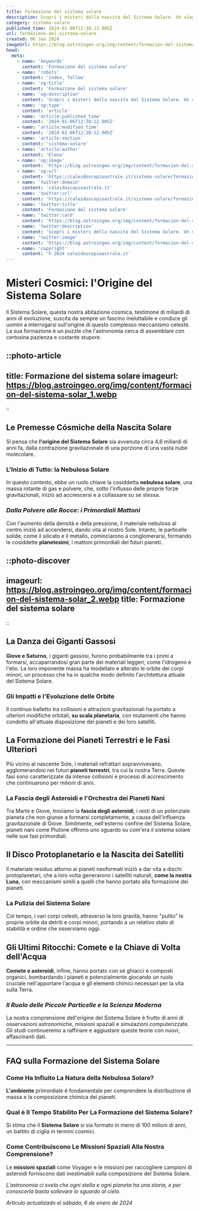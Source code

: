 ```yaml
---
title: Formazione del sistema solare
description: Scopri i misteri della nascita del Sistema Solare. Un viaggio affascinante tra teorie e scoperte scientifiche. Leggi ora!
category: sistema-solare
published_time: 2024-01-06T12:38:12.905Z
url: formazione-del-sistema-solare
created: 06 Jan 2024
imageUrl: https://blog.astroingeo.org/img/content/formacion-del-sistema-solar_1.webp
head:
  meta:
    - name: 'keywords'
      content: 'Formazione del sistema solare'
    - name: 'robots'
      content: 'index, follow'
    - name: 'og:title'
      content: 'Formazione del sistema solare'
    - name: 'og:description'
      content: 'Scopri i misteri della nascita del Sistema Solare. Un viaggio affascinante tra teorie e scoperte scientifiche. Leggi ora!'
    - name: 'og:type'
      content: 'article'
    - name: 'article:published_time'
      content: '2024-01-06T12:38:12.905Z'
    - name: 'article:modified_time'
      content: '2024-01-06T12:38:12.905Z'
    - name: 'article:section'
      content: 'sistema-solare'
    - name: 'article:author'
      content: 'Elena'
    - name: 'og:image'
      content: 'https://blog.astroingeo.org/img/content/formacion-del-sistema-solar_1.webp'
    - name: 'og:url'
      content: 'https://caleidoscopioastrale.it/sistema-solare/formazione-del-sistema-solare'
    - name: 'twitter:domain'
      content: 'caleidoscopioastrale.it'
    - name: 'twitter:url'
      content: 'https://caleidoscopioastrale.it/sistema-solare/formazione-del-sistema-solare'
    - name: 'twitter:title'
      content: 'Formazione del sistema solare'
    - name: 'twitter:card'
      content: 'https://blog.astroingeo.org/img/content/formacion-del-sistema-solar_1.webp'
    - name: 'twitter:description'
      content: 'Scopri i misteri della nascita del Sistema Solare. Un viaggio affascinante tra teorie e scoperte scientifiche. Leggi ora!'
    - name: 'twitter:image'
      content: 'https://blog.astroingeo.org/img/content/formacion-del-sistema-solar_1.webp'
    - name: 'copyright'
      content: '© 2024 caleidoscopioastrale.it'
---
```

# Misteri Cosmici: l'Origine del Sistema Solare

Il Sistema Solare, questa nostra abitazione cosmica, testimone di miliardi di anni di evoluzione, suscita da sempre un fascino ineluttabile e conduce gli uomini a interrogarsi sull'origine di questo complesso meccanismo celeste. La sua formazione è un puzzle che l'astronomia cerca di assemblare con certosina pazienza e costante stupore.

::photo-article
---
title: Formazione del sistema solare
imageurl: https://blog.astroingeo.org/img/content/formacion-del-sistema-solar_1.webp
---
::

## Le Premesse Cósmiche della Nascita Solare  
Si pensa che **l'origine del Sistema Solare** sia avvenuta circa 4,6 miliardi di anni fa, dalla contrazione gravitazionale di una porzione di una vasta nube molecolare. 

### L'Inizio di Tutto: la Nebulosa Solare
In questo contesto, ebbe un ruolo chiave la cosiddetta **nebulosa solare**, una massa rotante di gas e polvere, che, sotto l'influsso delle proprie forze gravitazionali, iniziò ad accrescersi e a collassare su se stessa.

### *Dalla Polvere alle Rocce: i Primordiali Mattoni*
Con l'aumento della densità e della pressione, il materiale nebuloso al centro iniziò ad accendersi, dando vita al nostro Sole. Intanto, le particelle solide, come il silicato e il metallo, cominciarono a conglomerarsi, formando le cosiddette **planetesimi**, i mattoni primordiali dei futuri pianeti.

::photo-discover
---
imageurl: https://blog.astroingeo.org/img/content/formacion-del-sistema-solar_2.webp
title: Formazione del sistema solare
---
::

## La Danza dei Giganti Gassosi
**Giove e Saturno**, i giganti gassosi, furono probabilmente tra i primi a formarsi, accaparrandosi gran parte dei materiali leggeri, come l'idrogeno e l'elio. La loro imponente massa ha modellato e alterato le orbite dei corpi minori, un processo che ha in qualche modo definito l'architettura attuale del Sistema Solare.

### Gli Impatti e l'Evoluzione delle Orbite
Il continuo balletto tra collisioni e attrazioni gravitazionali ha portato a ulteriori modifiche orbitali, **su scala planetaria**, con mutamenti che hanno condotto all'attuale disposizione dei pianeti e dei loro satelliti.

## La Formazione dei Pianeti Terrestri e le Fasi Ulteriori
Più vicino al nascente Sole, i materiali refrattari sopravvivevano, agglomerandosi nei futuri **pianeti terrestri**, tra cui la nostra Terra. Queste fasi sono caratterizzate da intense collisioni e processi di accrescimento che continuarono per milioni di anni.

### La Fascia degli Asteroidi e l'Orchestra dei Pianeti Nani
Tra Marte e Giove, troviamo la **fascia degli asteroidi**, i resti di un potenziale pianeta che non giunse a formarsi completamente, a causa dell'influenza gravitazionale di Giove. Similmente, nell'esterno confine del Sistema Solare, pianeti nani come Plutone offrono uno sguardo su com'era il sistema solare nelle sue fasi primordiali.

## Il Disco Protoplanetario e la Nascita dei Satelliti
Il materiale residuo attorno ai pianeti neoformati iniziò a dar vita a dischi protoplanetari, che a loro volta generarono i satelliti naturali, **come la nostra Luna**, con meccanismi simili a quelli che hanno portato alla formazione dei pianeti.

### La Pulizia del Sistema Solare
Col tempo, i vari corpi celesti, attraverso la loro gravità, hanno "pulito" le proprie orbite da detriti e corpi minori, portando a un relativo stato di stabilità e ordine che osserviamo oggi.

## Gli Ultimi Ritocchi: Comete e la Chiave di Volta dell'Acqua
**Comete e asteroidi**, infine, hanno portato con sé ghiacci e composti organici, bombardando i pianeti e potenzialmente giocando un ruolo cruciale nell'apportare l'acqua e gli elementi chimici necessari per la vita sulla Terra.

### *Il Ruolo delle Piccole Particelle e la Scienza Moderna*
La nostra comprensione dell'origine del Sistema Solare è frutto di anni di osservazioni astronomiche, missioni spaziali e simulazioni computerizzate. Gli studi continueremo a raffinare e aggiustare queste teorie con nuovi, affascinanti dati.

---

## FAQ sulla Formazione del Sistema Solare

### Come Ha Influito La Natura della Nebulosa Solare?
**L'ambiente** primordiale è fondamentale per comprendere la distribuzione di massa e la composizione chimica dei pianeti.

### Qual è Il Tempo Stabilito Per La Formazione del Sistema Solare?
Si stima che il **Sistema Solare** si sia formato in meno di 100 milioni di anni, un battito di ciglia in termini cosmici.

### Come Contribuiscono Le Missioni Spaziali Alla Nostra Comprensione?
Le **missioni spaziali** come Voyager e le missioni per raccogliere campioni di asteroidi forniscono dati inestimabili sulla composizione del Sistema Solare.

*L'astronomia ci svela che ogni stella e ogni pianeta ha una storia, e per conoscerla basta sollevare lo sguardo al cielo.*

_Artículo actualizado el sábado, 6 de enero de 2024_